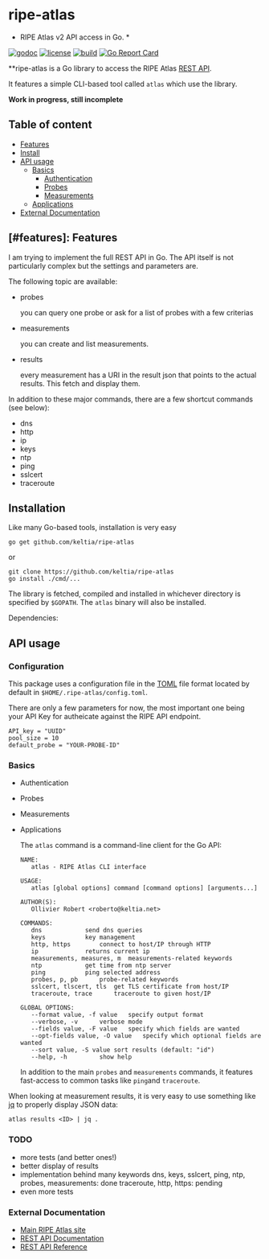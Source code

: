 # ripe-atlas

* RIPE Atlas v2 API access in Go. *

[![godoc](https://img.shields.io/badge/godoc-reference-blue.svg?style=flat)](https://godoc.org/github.com/keltia/ripe-atlas) [![license](https://img.shields.io/badge/license-MIT-red.svg?style=flat)](https://raw.githubusercontent.com/keltia/ripe-atlas/master/LICENSE) [![build](https://img.shields.io/travis/keltia/ripe-atlas.svg?style=flat)](https://travis-ci.org/keltia/ripe-atlas) [![Go Report Card](https://goreportcard.com/badge/github.com/keltia/ripe-atlas)](https://goreportcard.com/report/github.com/keltia/ripe-atlas)

**ripe-atlas is a Go library to access the RIPE Atlas [REST API](https://atlas.ripe.net/docs/api/v2/manual/).

It features a simple CLI-based tool called `atlas` which use the library.

**Work in progress, still incomplete**

## Table of content
 
- [Features](#features)
- [Install](#install)
- [API usage](#api-usage)
  - [Basics](#basics)
      - [Authentication](#auth)
	  - [Probes](#probes)
	  - [Measurements](#measurements)
  - [Applications](#applications)
- [External Documentation](#external-documentation)

## [#features]: Features

I am trying to implement the full REST API in Go.  The API itself is not particularly complex but the settings and parameters are.

The following topic are available:

- probes

  you can query one probe or ask for a list of probes with a few criterias
  
- measurements

  you can create and list measurements.
  
- results

  every measurement has a URI in the result json that points to the actual results. This fetch and display them. 

In addition to these major commands, there are a few shortcut commands (see below):

- dns
- http
- ip
- keys
- ntp
- ping
- sslcert
- traceroute

## Installation

  Like many Go-based tools, installation is very easy
  
    go get github.com/keltia/ripe-atlas

  or
  
    git clone https://github.com/keltia/ripe-atlas
    go install ./cmd/...
    
  The library is fetched, compiled and installed in whichever directory is specified by `$GOPATH`.  The `atlas` binary will also be installed. 

  Dependencies:
## API usage

### Configuration

This package uses a configuration file in the [TOML](https://github.com/naoina/toml) file format located by default in `$HOME/.ripe-atlas/config.toml`.

There are only a few parameters for now, the most important one being your API Key for autheicate against the RIPE API endpoint.

    API_key = "UUID"
    pool_size = 10
    default_probe = "YOUR-PROBE-ID"

### Basics

- Authentication
- Probes
- Measurements
- Applications

  The `atlas` command is a command-line client for the Go API:
  
  ```
  NAME:
     atlas - RIPE Atlas CLI interface
  
  USAGE:
     atlas [global options] command [command options] [arguments...]
  
  AUTHOR(S):
     Ollivier Robert <roberto@keltia.net>
  
  COMMANDS:
     dns			send dns queries
     keys           key management
     http, https		connect to host/IP through HTTP
     ip				returns current ip
     measurements, measures, m	measurements-related keywords
     ntp			get time from ntp server
     ping			ping selected address
     probes, p, pb		probe-related keywords
     sslcert, tlscert, tls	get TLS certificate from host/IP
     traceroute, trace		traceroute to given host/IP

  GLOBAL OPTIONS:
     --format value, -f value	specify output format
     --verbose, -v		verbose mode
     --fields value, -F value	specify which fields are wanted
     --opt-fields value, -O value	specify which optional fields are wanted
     --sort value, -S value	sort results (default: "id")
     --help, -h			show help
  ```
  
  In addition to the main `probes` and `measurements` commands, it features fast-access to common tasks like `ping`and `traceroute`.

When looking at measurement results, it is very easy to use something like [jq](https://stedolan.github.io/jq) to properly display JSON data:

    atlas results <ID> | jq .

### TODO

- more tests (and better ones!)
- better display of results
- implementation behind many keywords
  dns, keys, sslcert, ping, ntp, probes, measurements: done
  traceroute, http, https: pending
- even more tests

### External Documentation

  - [Main RIPE Atlas site](https://atlas.ripe.net/)
  - [REST API Documentation](https://atlas.ripe.net/docs/api/v2/manual/)
  - [REST API Reference](https://atlas.ripe.net/docs/api/v2/reference/)
  
